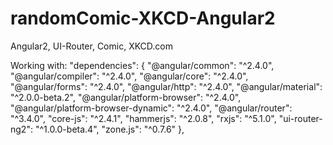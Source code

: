 # randomComic-XKCD-Angular2
Angular2, UI-Router, Comic, XKCD.com

Working with: 
"dependencies": {
    "@angular/common": "^2.4.0",
    "@angular/compiler": "^2.4.0",
    "@angular/core": "^2.4.0",
    "@angular/forms": "^2.4.0",
    "@angular/http": "^2.4.0",
    "@angular/material": "^2.0.0-beta.2",
    "@angular/platform-browser": "^2.4.0",
    "@angular/platform-browser-dynamic": "^2.4.0",
    "@angular/router": "^3.4.0",
    "core-js": "^2.4.1",
    "hammerjs": "^2.0.8",
    "rxjs": "^5.1.0",
    "ui-router-ng2": "^1.0.0-beta.4",
    "zone.js": "^0.7.6"
  },
